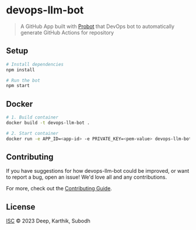 # devops-llm-bot

> A GitHub App built with [Probot](https://github.com/probot/probot) that DevOps bot to automatically generate GitHub Actions for repository

## Setup

```sh
# Install dependencies
npm install

# Run the bot
npm start
```

## Docker

```sh
# 1. Build container
docker build -t devops-llm-bot .

# 2. Start container
docker run -e APP_ID=<app-id> -e PRIVATE_KEY=<pem-value> devops-llm-bot
```

## Contributing

If you have suggestions for how devops-llm-bot could be improved, or want to report a bug, open an issue! We'd love all and any contributions.

For more, check out the [Contributing Guide](CONTRIBUTING.md).

## License

[ISC](LICENSE) © 2023 Deep, Karthik, Subodh
